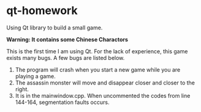 # qt-homework
Using Qt library to build a small game.

**Warning: It contains some Chinese Charactors**

This is the first time I am using Qt. For the lack of experience, this game exists many bugs. A few bugs are listed below.

1. The program will crash when you start a new game while you are playing a game.
2. The assassin monster will move and disappear closer and closer to the right.
3. It is in the mainwindow.cpp. When uncommented the codes from line 144-164, segmentation faults occurs.